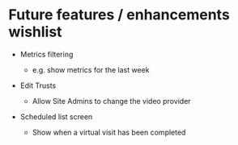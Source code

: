 # Future features / enhancements wishlist

- Metrics filtering

  - e.g. show metrics for the last week

- Edit Trusts

  - Allow Site Admins to change the video provider

- Scheduled list screen
  
  - Show when a virtual visit has been completed 
